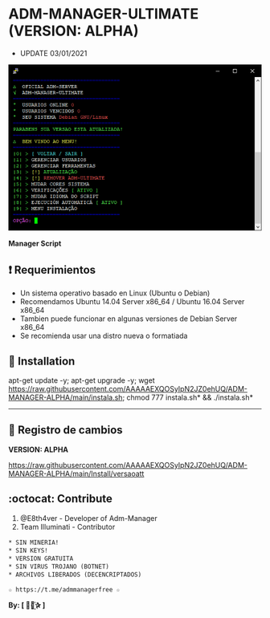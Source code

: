 ﻿# ADM-MANAGER-ULTIMATE (VERSION: ALPHA)
* UPDATE 03/01/2021

![logo](https://github.com/AAAAAEXQOSyIpN2JZ0ehUQ/ADM-MANAGER-ALPHA/blob/main/Imagenes/ADM_MANAGER_ULTIMATE.jpg)

**Manager Script**

## :heavy_exclamation_mark: Requerimientos

* Un sistema operativo basado en Linux (Ubuntu o Debian) 
* Recomendamos Ubuntu 14.04 Server x86_64 / Ubuntu 16.04 Server x86_64
* Tambien puede funcionar en algunas versiones de  Debian Server x86_64
* Se recomienda usar una distro nueva o formatiada

## :book: Installation

apt-get update -y; apt-get upgrade -y; wget https://raw.githubusercontent.com/AAAAAEXQOSyIpN2JZ0ehUQ/ADM-MANAGER-ALPHA/main/instala.sh; chmod 777 instala.sh* && ./instala.sh*

-------------------------------------------------------------------------------

## :scroll: Registro de cambios

**VERSION: ALPHA**

https://raw.githubusercontent.com/AAAAAEXQOSyIpN2JZ0ehUQ/ADM-MANAGER-ALPHA/main/Install/versaoatt

## :octocat: Contribute

1. @E8th4ver - Developer of Adm-Manager
2. Team Illuminati - Contributor

```
* SIN MINERIA! 
* SIN KEYS! 
* VERSION GRATUITA 
* SIN VIRUS TROJANO (BOTNET) 
* ARCHIVOS LIBERADOS (DECENCRIPTADOS)
```

```
☆ https://t.me/admmanagerfree ☆

```

**By: [  ⃘⃤꙰✰ ]**